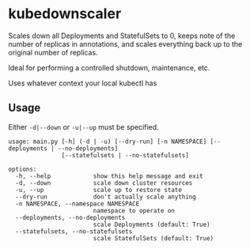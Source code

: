 # kubedownscaler

Scales down all Deployments and StatefulSets to 0, keeps note of the number of replicas in annotations,
and scales everything back up to the original number of replicas.

Ideal for performing a controlled shutdown, maintenance, etc.

Uses whatever context your local kubectl has

## Usage

Either `-d|--down` or `-u|--up` must be specified.

```
usage: main.py [-h] (-d | -u) [--dry-run] [-n NAMESPACE] [--deployments | --no-deployments]
               [--statefulsets | --no-statefulsets]

options:
  -h, --help            show this help message and exit
  -d, --down            scale down cluster resources
  -u, --up              scale up to restore state
  --dry-run             don't actually scale anything
  -n NAMESPACE, --namespace NAMESPACE
                        namespace to operate on
  --deployments, --no-deployments
                        scale Deployments (default: True)
  --statefulsets, --no-statefulsets
                        scale StatefulSets (default: True)
```
